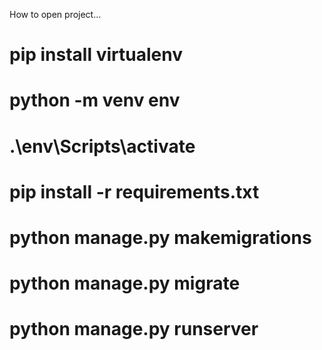How to open project...

# pip install virtualenv 
# python -m venv env
# .\env\Scripts\activate
# pip install -r requirements.txt
# python manage.py makemigrations
# python manage.py migrate
# python manage.py runserver
